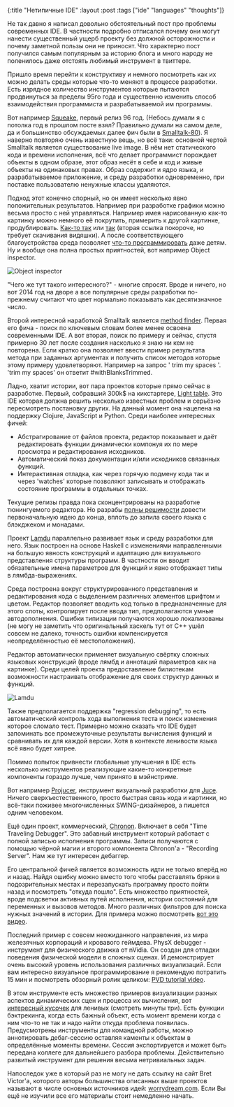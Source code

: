 {:title "Нетипичные IDE"
 :layout :post
 :tags  ["ide" "languages" "thoughts"]}

 Не так давно я написал довольно обстоятельный пост про проблемы современных IDE. В частности подробно отписался почему они могут нанести существенный ущерб проекту без должной осторожности и почему заметной пользы они не приносят. Что характерно пост получился самым популярным за историю блога и много народу не поленилось даже отстоять любимый инструмент в твиттере.

Пришло время перейти к конструктиву и немного посмотреть как их можно делать среды которые что-то меняют в процессе разработки. Есть изрядное количество инструментов которые пытаются продвинуться за пределы 95го года и существенно изменить способ взаимодействия программиста и разрабатываемой им программы.

Вот например [Squeake](http://www.squeak.org/), первый релиз 96 год. (Небось думали я с потолка год в прошлом посте взял? Правильно думали на самом деле, да и большинство обсуждаемых далее фич были в [Smalltalk-80](http://weather-dimensions.com/tedkaehler/us/ted/resume/st80release-lic2.jpg)). Я наверно повторяю очень известную вещь, но всё таки: основной чертой Smalltalk является существование live image. В нём нет статического кода и времени исполнения, всё что делает программист порождает объекты в одном образе, этот образ несёт в себе и код и живые объекты на одинаковых правах. Образ содержит и ядро языка, и разрабатываемое приложение, и среду разработки одновременно, при поставке пользователю ненужные классы удаляются.

Подход этот конечно спорный, но он имеет несколько явно положительных результатов. Например при разработке графики можно весьма просто с ней управляться. Например имея нарисованную как-то картинку можно немного её покрутить, примерить к другой картинке, продублировать. [Как-то так](http://www.youtube.com/watch?v=oH-Jj_1v8BM#t=78) или [так](https://www.hpi.uni-potsdam.de/hirschfeld/trac/SqueakCommunityProjects/raw-attachment/wiki/squeak_screencasts/Image-Halos.m4v) (вторая ссылка покороче, но требует скачивания видяшки). А после соответствующего благоустройства среда позволяет [что-то программировать](http://www.youtube.com/watch?v=34cWCnLC5nM) даже детям. Ну и вообще она полна простых приятностей, вот например Object inspector.

![Object inspector](/img/Exploring-ObjectExplorerInspector-2.jpg)

"Чего же тут такого интересного?" - многие спросят. Вроде и ничего, но вот 2014 год на дворе а все популярные среды разработки по-прежнему считают что цвет нормально показывать как десятизначное число.

Второй интересной наработкой Smalltalk является [method finder](http://wiki.squeak.org/squeak/1916). Первая его фича - поиск по ключевым словам более менее освоена современными IDE. А вот вторая, поиск по примеру и сейчас, спустя примерно 30 лет после создания насколько я знаю ни кем не повторена. Если кратко она позволяет ввести пример результата метода при заданных аргументах и получить список методов которые этому примеру удовлетворяют. Например на запрос ' trim my spaces '. 'trim my spaces' он ответит #withBlanksTrimmed.

Ладно, хватит истории, вот пара проектов которые прямо сейчас в разработке. Первый, собравший 300k$ на кикстартере, [Light table](http://www.lighttable.com/). Это IDE которая должна решить несколько известных проблем и серьёзно пересмотреть постановку других. На данный момент она нацелена на поддержку Clojure, JavaScript и Python. Среди наиболее интересных фичей:

- Абстрагирование от файлов проекта, редактор показывает и даёт редактировать функции динамически компонуя их по мере просмотра и редактирования исходников.
- Автоматический показ документации и/или исходников связанных функций.
- Интерактивная отладка, как через горячую подмену кода так и через 'watches' которые позволяют записывать и отображать состояние программы в отдельных точках.

Текущие релизы правда пока сконцентрированы на разработке тюнингуемого редактора. Но разрабы [полны решимости](https://groups.google.com/d/topic/light-table-discussion/1Hyeia7TXag/discussion) довести первоначальную идею до конца, вплоть до запила своего языка с блэкджеком и монадами.

Проект [Lamdu](http://peaker.github.io/lamdu/) параллельно развивает язык и среду разработки для него. Язык построен на основе Haskell с изменениями направленными на большую явность конструкций и адаптацию для визуального представления структуры программ. В частности он вводит обязательные имена параметров для функций и явно отображает типы в лямбда-выражениях.

Среда построена вокруг структурированного представления и редактирования кода с выделением различных элементов шрифтом и цветом.  Редактор позволяет вводить код только в предназначенные для этого слоты, контролирует после ввода тип, предполагаются умные автодополнения. Ошибки типизации получаются хорошо локализованы (не могу не заметить что оригинальный хаскель тут от C++ ушёл совсем не далеко, точность ошибки компенсируется неопределённостью её местоположения).

Редактор автоматически применяет визуальную свёртку сложных языковых конструкций (вроде лямбд и аннотаций параметров как на картинке). Среди целей проекта предоставление билиотекам возможности настраивать отображение для своих структур данных и функций.

![Lamdu](/img/lamdu.png)

Также предполагается поддержка "regression debugging", то есть автоматический контроль хода выполнения теста и поиск изменения которое сломало тест. Примерно можно сказать что IDE будет запоминать все промежуточные результаты вычисления функций и сравнивать их для каждой версии. Хотя в контексте ленивости языка всё явно будет хитрее.

Помимо попыток привнести глобальные улучшения в IDE есть несколько инструментов реализующие какие-то конкретные компоненты гораздо лучше, чем принято в мэйнстриме.

Вот например [Projucer](http://2013.cppnow.org/session/the-projucer-live-coding-with-c-and-the-llvm-jit-engine/), инструмент визуальный разработки для [Juce](http://www.juce.com/). Ничего сверхъестественного, просто быстрая связь кода и картинки, но всё-таки поживее многочисленных SWING-дизайнеров, а пишется одним человеком.

Ещё один проект, коммерческий, [Chronon](http://chrononsystems.com/what-is-chronon). Включает в себя "Time Traveling Debugger". Это забавный инструмент который работает с полной записью исполнения программы. Записи получаются с помощью чёрной магии и второго компонента Chronon'а - "Recording Server". Нам же тут интересен дебаггер.

Его центральной фичей является возможность идти не только вперёд но и назад. Найдя ошибку можно вместо того чтобы расставлять бряки в подозрительных местах и перезапускать программу просто пойти назад и посмотреть "откуда пошло". Есть множество приятностей, вроде подсветки активных путей исполнения, истории состояний для переменных и вызовов методов. Много различных фильтров для поиска нужных значений в истории. Для примера можно посмотреть [вот это видео](http://www.youtube.com/watch?v=X80EdpI9z1Y).

Последний пример с совсем неожиданного направления, из мира железячных корпораций и кровавого геймдева. PhysX debugger - инструмент для физического движка от nVidia. Он создан для отладки поведения физической модели в сложных сценах. И демонстрирует очень высокий уровень использования различных визуализаций. Если вам интересно визуальное программирование я рекомендую потратить 15 мин и посмотреть обзорный ролик целиком: [PVD tutorial video](https://www.youtube.com/watch?feature=player_embedded&v=aKsY-U4kUBA).

В этом инструменте есть множество примеров визуализации разных аспектов динамических сцен и процесса их вычисления, вот [интересный кусочек](https://www.youtube.com/watch?feature=player_embedded&v=aKsY-U4kUBA#t=434) для ленивых (смотреть минуты три). Есть функции бэктрекинга, когда есть бажный объект, есть момент времени когда с ним что-то не так и надо найти откуда проблема появилась. Предусмотрены инструменты для командной работы, можно аннотировать дебаг-сессию оставляя каменты к объектам в определённые моменты времени. Сессия экспортируется и может быть передана коллеге для дальнейшего разбора проблемы. Действительно развитый инструмент для решения весьма нетривиальных задач.

Напоследок уже в который раз не могу не дать ссылку на сайт Bret Victor'а, которого авторы большинства описанных выше проектов называют в числе основных источников идей: [worrydream.com](http://worrydream.com/). Если Вы ещё не изучили все его материалы стоит немедленно начать.
